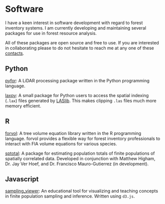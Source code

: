 # Software

I have a keen interest in software development with regard to forest inventory systems.
I am currently developing and maintaining several packages for use in forest resource
analysis.

All of these packages are open source and free to use. If you are interested in
collaborating please to do not hesitate to reach me at any one of these 
[contacts](contact).

## Python

[pyfor](https://github.com/brycefrank/PyFor): A LiDAR processing package written
in the Python programming language.

[laxpy](https://github.com/brycefrank/laxpy): A small package for Python users
to access the spatial indexing (`.lax`) files generated by [LASlib](https://github.com/LAStools/LAStools/tree/master/LASlib).
This makes clipping `.las` files much more memory efficient.

## R

[forvol](https://github.com/brycefrank/forvol): A tree volume equation library
written in the R programming language. forvol provides a flexible way for forest
inventory professionals to interact with FIA volume equations for various species. 

[sptotal](https://github.com/highamm/sptotal): A package for estimating population totals of finite populations
of spatially correlated data. Developed in conjunction with Matthew Higham,
Dr. Jay Ver Hoef, and Dr. Francisco Mauro-Gutierrez (in development).

## Javascript

[sampling_viewer](https://github.com/brycefrank/sampling_viewer): An educational tool
for visualizing and teaching concepts in finite population sampling and inference. Written using
`d3.js`.
